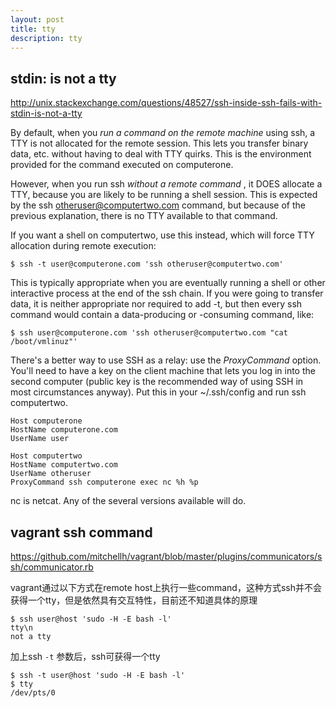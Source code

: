 ```yaml
---
layout: post
title: tty
description: tty
---
```


stdin: is not a tty
-------------------

<http://unix.stackexchange.com/questions/48527/ssh-inside-ssh-fails-with-stdin-is-not-a-tty>

By default, when you *run a command on the remote machine* using ssh, a TTY is not allocated for the remote session. This lets you transfer binary data, etc. without having to deal with TTY quirks. This is the environment provided for the command executed on computerone.

However, when you run ssh *without a remote command* , it DOES allocate a TTY, because you are likely to be running a shell session. This is expected by the ssh otheruser@computertwo.com command, but because of the previous explanation, there is no TTY available to that command.

If you want a shell on computertwo, use this instead, which will force TTY allocation during remote execution:

    $ ssh -t user@computerone.com 'ssh otheruser@computertwo.com'

This is typically appropriate when you are eventually running a shell or other interactive process at the end of the ssh chain. If you were going to transfer data, it is neither appropriate nor required to add -t, but then every ssh command would contain a data-producing or -consuming command, like:

    $ ssh user@computerone.com 'ssh otheruser@computertwo.com "cat /boot/vmlinuz"'

There's a better way to use SSH as a relay: use the *ProxyCommand* option. You'll need to have a key on the client machine that lets you log in into the second computer (public key is the recommended way of using SSH in most circumstances anyway). Put this in your ~/.ssh/config and run ssh computertwo.

    Host computerone
    HostName computerone.com
    UserName user

    Host computertwo
    HostName computertwo.com
    UserName otheruser
    ProxyCommand ssh computerone exec nc %h %p

nc is netcat. Any of the several versions available will do.

vagrant ssh command
-------------------

<https://github.com/mitchellh/vagrant/blob/master/plugins/communicators/ssh/communicator.rb>

vagrant通过以下方式在remote host上执行一些command，这种方式ssh并不会获得一个tty，但是依然具有交互特性，目前还不知道具体的原理

    $ ssh user@host 'sudo -H -E bash -l'
    tty\n
    not a tty

加上ssh `-t` 参数后，ssh可获得一个tty

    $ ssh -t user@host 'sudo -H -E bash -l'
    $ tty
    /dev/pts/0
